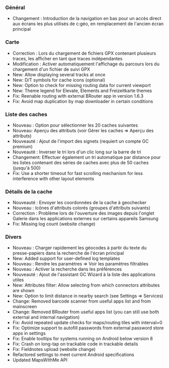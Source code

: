 ### Général
- Changement : Introduction de la navigation en bas pour un accès direct aux écrans les plus utilisés de c:géo, en remplacement de l'ancien écran principal

### Carte
- Correction : Lors du chargement de fichiers GPX contenant plusieurs traces, les afficher en tant que traces indépendantes
- Modification : Activer automatiquement l'affichage du parcours lors du chargement d'un fichier de suivi GPX
- New: Allow displaying several tracks at once
- New: D/T symbols for cache icons (optional)
- New: Option to check for missing routing data for current viewport
- New: Theme legend for Elevate, Elements and Freizeitkarte themes
- Fix: Reenable routing with external BRouter app in version 1.6.3
- Fix: Avoid map duplication by map downloader in certain conditions

### Liste des caches
- Nouveau : Option pour sélectionner les 20 caches suivantes
- Nouveau: Aperçu des attributs (voir Gérer les caches => Aperçu des attributs)
- Nouveauté : Ajout de l'import des signets (requiert un compte GC premium)
- Nouveauté : Inverser le tri lors d'un clic long sur la barre de tri
- Changement: Effectuer également un tri automatique par distance pour les listes contenant des séries de caches avec plus de 50 caches (jusqu'à 500)
- Fix: Use a shorter timeout for fast scrolling mechanism for less interference with other layout elements

### Détails de la cache
- Nouveauté : Envoyer les coordonnées de la cache à geochecker
- Nouveau : Icônes d'attributs colorés (groupes d'attributs suivants)
- Correction : Problème lors de l'ouverture des images depuis l'onglet Galerie dans les applications externes sur certains appareils Samsung
- Fix: Missing log count (website change)

### Divers
- Nouveau : Charger rapidement les géocodes à partir du texte du presse-papiers dans la recherche de l'écran principal
- New: Added support for user-defined log templates
- Nouveau : Rendre les paramètres => Voir les paramètres filtrables
- Nouveau : Activer la recherche dans les préférences
- Nouveauté : Ajout de l'assistant GC Wizard à la liste des applications utiles
- New: Attributes filter: Allow selecting from which connectors attributes are shown
- New: Option to limit distance in nearby search (see Settings => Services)
- Change: Removed barcode scanner from useful apps list and from mainscreen
- Change: Removed BRouter from useful apps list (you can still use both external and internal navigation)
- Fix: Avoid repeated update checks for maps/routing tiles with interval=0
- Fix: Optimize support to autofill passwords from external password store apps in settings
- Fix: Enable tooltips for systems running on Android below version 8
- Fix: Crash on long-tap on trackable code in trackable details
- Fix: Fieldnotes upload (website change)
- Refactored settings to meet current Android specifications
- Updated MapsWithMe API

